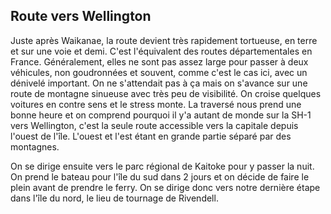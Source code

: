 ## Route vers Wellington

Juste après Waikanae, la route devient très rapidement tortueuse, en terre et sur une voie et demi. C'est l'équivalent des routes départementales en France. Généralement, elles ne sont pas assez large pour passer à deux véhicules, non goudronnées et souvent, comme c'est le cas ici, avec un dénivelé important. On ne s'attendait pas à ça mais on s'avance sur une route de montagne sinueuse avec très peu de visibilité. On croise quelques voitures en contre sens et le stress monte. La traversé nous prend une bonne heure et on comprend pourquoi il y'a autant de monde sur la SH-1 vers Wellington, c'est la seule route accessible vers la capitale depuis l'ouest de l'île. L'ouest et l'est étant en grande partie séparé par des montagnes.

On se dirige ensuite vers le parc régional de Kaitoke pour y passer la nuit. On prend le bateau pour l'île du sud dans 2 jours et on décide de faire le plein avant de prendre le ferry. On se dirige donc vers notre dernière étape dans l'île du nord, le lieu de tournage de Rivendell.
